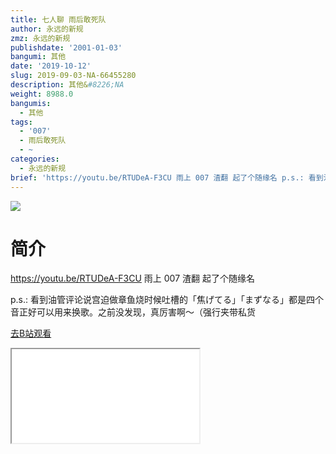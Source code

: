```yaml
---
title: 七人聊 雨后敢死队
author: 永远的新规
zmz: 永远的新规
publishdate: '2001-01-03'
bangumi: 其他
date: '2019-10-12'
slug: 2019-09-03-NA-66455280
description: 其他&#8226;NA
weight: 8988.0
bangumis:
  - 其他
tags:
  - '007'
  - 雨后敢死队
  - ~
categories:
  - 永远的新规
brief: 'https://youtu.be/RTUDeA-F3CU 雨上 007 渣翻 起了个随缘名 p.s.: 看到油管评论说宫迫做章鱼烧时候吐槽的「焦げてる」「まずなる」都是四个音正好可以用来换歌。之前没发现，真厉害啊～（强行夹带私货'
---
```

![](https://raw.githubusercontent.com/tcgriffith/owaraisite/master/static/tmpimg/28968411d6662ecb9c424b7c53a568b415b5a776.jpg.480.jpg)
# 简介  
https://youtu.be/RTUDeA-F3CU
雨上 007
渣翻
起了个随缘名

p.s.: 看到油管评论说宫迫做章鱼烧时候吐槽的「焦げてる」「まずなる」都是四个音正好可以用来换歌。之前没发现，真厉害啊～（强行夹带私货  

[去B站观看](https://www.bilibili.com/video/av66455280/)
<div class ="resp-container"><iframe class="testiframe" src="//player.bilibili.com/player.html?aid=66455280"", scrolling="no", allowfullscreen="true" > </iframe></div> 
